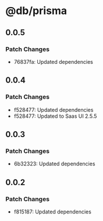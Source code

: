 # @db/prisma

## 0.0.5

### Patch Changes

- 76837fa: Updated dependencies

## 0.0.4

### Patch Changes

- f528477: Updated dependencies
- f528477: Updated to Saas UI 2.5.5

## 0.0.3

### Patch Changes

- 6b32323: Updated dependencies

## 0.0.2

### Patch Changes

- f815187: Updated dependencies
